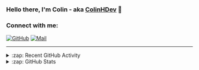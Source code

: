 ### Hello there, I'm Colin - aka [ColinHDev](https://github.com/ColinHDev) 👋

### Connect with me:

<a href="https://github.com/ColinHDev"><img src="https://img.icons8.com/bubbles/60/000000/github.png" alt="GitHub"/></a>
<a href="mailto:colinheidfeld@gmail.com"><img src="https://img.icons8.com/bubbles/60/000000/gmail-new.png" alt="Mail"/></a>


---


<details>
  <summary>:zap: Recent GitHub Activity</summary>

<!--START_SECTION:activity-->
1. 🗣 Commented on [#1878](https://github.com/OpenEnergyPlatform/oeplatform/pull/1878#issuecomment-2409047760) in [OpenEnergyPlatform/oeplatform](https://github.com/OpenEnergyPlatform/oeplatform)
2. 🗣 Commented on [#1934](https://github.com/OpenEnergyPlatform/ontology/issues/1934#issuecomment-2395156583) in [OpenEnergyPlatform/ontology](https://github.com/OpenEnergyPlatform/ontology)
3. 🎉 Merged PR [#1936](https://github.com/OpenEnergyPlatform/ontology/pull/1936) in [OpenEnergyPlatform/ontology](https://github.com/OpenEnergyPlatform/ontology)
4. 💪 Opened PR [#1936](https://github.com/OpenEnergyPlatform/ontology/pull/1936) in [OpenEnergyPlatform/ontology](https://github.com/OpenEnergyPlatform/ontology)
5. 💪 Opened PR [#1935](https://github.com/OpenEnergyPlatform/ontology/pull/1935) in [OpenEnergyPlatform/ontology](https://github.com/OpenEnergyPlatform/ontology)
6. 🔒 Closed issue [#1920](https://github.com/OpenEnergyPlatform/ontology/issues/1920) in [OpenEnergyPlatform/ontology](https://github.com/OpenEnergyPlatform/ontology)
7. 🎉 Merged PR [#1921](https://github.com/OpenEnergyPlatform/ontology/pull/1921) in [OpenEnergyPlatform/ontology](https://github.com/OpenEnergyPlatform/ontology)
8. 💪 Opened PR [#1921](https://github.com/OpenEnergyPlatform/ontology/pull/1921) in [OpenEnergyPlatform/ontology](https://github.com/OpenEnergyPlatform/ontology)
9. ❗ Opened issue [#1920](https://github.com/OpenEnergyPlatform/ontology/issues/1920) in [OpenEnergyPlatform/ontology](https://github.com/OpenEnergyPlatform/ontology)
10. ❗ Opened issue [#113](https://github.com/ColinHDev/CPlot/issues/113) in [ColinHDev/CPlot](https://github.com/ColinHDev/CPlot)
<!--END_SECTION:activity-->

</details>

<details>
  <summary>:zap: GitHub Stats</summary>

  <img alt="ColinHDev's GitHub Stats" src="https://github-readme-stats.vercel.app/api?username=ColinHDev&theme=dark&count_private=true&show_icons=true&hide_rank=true&include_all_commits=true" />
  <img alt="ColinHDev's GitHub Stats" src="https://github-readme-stats.vercel.app/api/top-langs/?username=ColinHDev&theme=dark&show_icons=true" />
  <img alt="ColinHDev's GitHub Stats" src="https://github-profile-trophy.vercel.app/?username=ColinHDev&theme=darkhub" />

</details>
